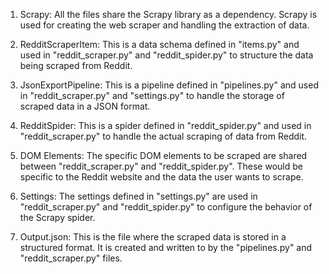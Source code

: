 1. Scrapy: All the files share the Scrapy library as a dependency. Scrapy is used for creating the web scraper and handling the extraction of data.

2. RedditScraperItem: This is a data schema defined in "items.py" and used in "reddit_scraper.py" and "reddit_spider.py" to structure the data being scraped from Reddit.

3. JsonExportPipeline: This is a pipeline defined in "pipelines.py" and used in "reddit_scraper.py" and "settings.py" to handle the storage of scraped data in a JSON format.

4. RedditSpider: This is a spider defined in "reddit_spider.py" and used in "reddit_scraper.py" to handle the actual scraping of data from Reddit.

5. DOM Elements: The specific DOM elements to be scraped are shared between "reddit_scraper.py" and "reddit_spider.py". These would be specific to the Reddit website and the data the user wants to scrape.

6. Settings: The settings defined in "settings.py" are used in "reddit_scraper.py" and "reddit_spider.py" to configure the behavior of the Scrapy spider.

7. Output.json: This is the file where the scraped data is stored in a structured format. It is created and written to by the "pipelines.py" and "reddit_scraper.py" files.